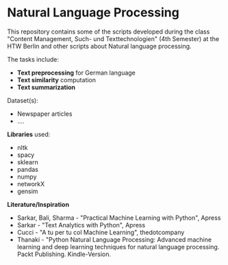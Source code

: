 # Natural Language Processing

This repository contains some of the scripts developed during the class "Content Management, Such- und Texttechnologien" (4th Semester) at the HTW Berlin and other scripts about Natural language processing.

The tasks include:
- <b>Text preprocessing</b> for German language
- <b>Text similarity</b> computation
- <b>Text summarization</b>

Dataset(s):
- Newspaper articles 
- ....


<b>Libraries</b> used:
- nltk
- spacy
- sklearn
- pandas
- numpy
- networkX
- gensim

<b> Literature/Inspiration </b>
- Sarkar, Bali, Sharma - "Practical Machine Learning with Python", Apress
- Sarkar - "Text Analytics with Python", Apress 
- Cucci - "A tu per tu col Machine Learning", thedotcompany
- Thanaki - "Python Natural Language Processing: Advanced machine learning and deep learning techniques for natural language processing. Packt Publishing. Kindle-Version. 